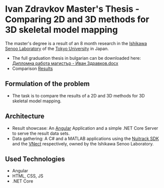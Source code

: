 # Ivan Zdravkov Master's Thesis - Comparing 2D and 3D methods for 3D skeletal model mapping #
The master's degree is a result of an 8 month research in the [Ishikawa Senoo Laboratory](http://www.k2.t.u-tokyo.ac.jp/) of the [Tokyo University](https://www.u-tokyo.ac.jp/en) in Japan.

* The full graduation thesis in bulgarian can be downloaded here: [Дипломна работа магистър - Иван Здравков.docx](https://bitbucket.org/i-z/body-data-comparator/src/master/%D0%94%D0%B8%D0%BF%D0%BB%D0%BE%D0%BC%D0%BD%D0%B0%20%D1%80%D0%B0%D0%B1%D0%BE%D1%82%D0%B0%20%D0%BC%D0%B0%D0%B3%D0%B8%D1%81%D1%82%D1%8A%D1%80%20-%20%D0%98%D0%B2%D0%B0%D0%BD%20%D0%97%D0%B4%D1%80%D0%B0%D0%B2%D0%BA%D0%BE%D0%B2.docx)
* Comparison [Results](https://bodydatacomparator.zdravkov.eu)

## Formulation of the problem
* The task is to compare the results of a 2D and 3D methods for 3D skeletal model mapping.

## Architecture
* Result showcase: An [Angular](https://angular.io/) Application and a simple .NET Core Server to serve the result data sets.
* Data gathering: A C# and a MATLAB applications using the [Nuitrack SDK](https://nuitrack.com/) and the [VNect](http://gvv.mpi-inf.mpg.de/projects/VNect/) respectively, owned by the Ishikawa Senoo Laboratory.

## Used Technologies
* Angular
* HTML, CSS, JS
* .NET Core